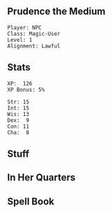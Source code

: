
## Prudence the Medium

    Player: NPC
    Class: Magic-User
    Level: 1
    Alignment: Lawful

## Stats

    XP:  126
    XP Bonus: 5%

    Str: 15
    Int: 15
    Wis: 13
    Dex:  9
    Con: 11
    Cha:  8

## Stuff

## In Her Quarters

## Spell Book


